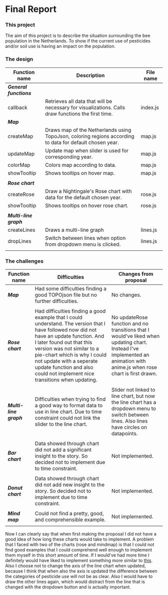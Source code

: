 # Final Report


### This project

The aim of this project is to describe the situation surrounding the bee population in the Netherlands.
To show if the current use of pesticides and/or soil use is having an impact on the population.

### The design

| Function name   | Description  | File name  |
|-------------|-------------|-------------|
| ***General functions***  |   |   |
| callback  | Retrieves all data that will be necessary for visualizations. Calls draw functions the first time.  | index.js  |
| ***Map***  | | |
|    createMap  | Draws map of the Netherlands using TopoJson, coloring regions according to data for default chosen year.  | map.js  | 
|    updateMap  | Update map when slider is used for corresponding year.  | map.js  | 
|    colorMap   | Colors map according to data.| map.js|
|    showTooltip   | Shows tooltips on hover map.| map.js|
||||
| ***Rose chart***  |   |   |
|    createRose   | Draw a Nightingale's Rose chart with data for the default chosen year.  | rose.js  |
|    showTooltip  | Shows tooltips on hover rose chart.  | rose.js  |
||||
| ***Multi-line graph***  |   |   |
|    createLines  | Draws a multi-line graph   | lines.js  |
|    dropLines | Switch between lines when option from dropdown menu is clicked.| lines.js|
||||

### The challenges

| Function name   | Difficulties  | Changes from proposal |
|-------------|-------------|-------------|
| ***Map***  | Had some difficulties finding a good TOPOjson file but no further difficulties.  | No changes. |
||||
| ***Rose chart***  | Had difficulties finding a good example that I could understand. The version that I have followed now did not have an update function. And I later found out that this version was not similar to a pie-chart which is why I could not update with a seperate update function and also could not implement nice transitions when updating.  | No updateRose function and no transitions that I would've liked when updating chart. Instead I've implemented an animation with anime.js when rose chart is first drawn.  |
||||
| ***Multi-line graph***  | Difficulties when trying to find a good way to format data to use in line chart. Due to time constraint could not link the slider to the line chart.  | Slider not linked to line chart, but now the line chart has a dropdown menu to switch between lines. Also lines have circles on datapoints.  |
||||
| ***Bar chart***  | Data showed through chart did not add a significant insight to the story. So decided not to implement due to time constraint.    | Not implemented.  |
||||
| ***Donut chart***  | Data showed through chart did not add new insight to the story. So decided not to implement due to time constraint.  | Not implemented.   |
||||
| ***Mind map***  | Could not find a pretty, good, and comprehensible example.   | Not implemented.  |
||||

Now I can clearly say that when first making the proposal I did not have a good idea of how long these charts would take to implement.
A problem that I faced with two of the charts (rose and mindmap) is that I could not find good examples that I could comprehend well enough to implement them myself in this short amount of time. If I would've had more time I definitely would have liked to implement something more similar to [this](http://bl.ocks.org/kgryte/5926740). 
<br>Also I choose not to change the axis of the line chart when updated, because I think that when also the axis is updated the difference between the categories of pesticide use will not be as clear. Also I would have to draw the other lines again, which would distract from the line that is changed with the dropdown button and is actually important.


